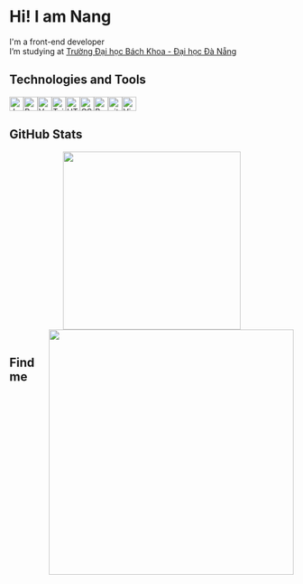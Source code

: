 <h1>Hi! I am Nang</h1>
<span>I'm a front-end developer</span><br>
<span>I’m studying at <a href = "https://www.facebook.com/bachkhoaDUT">Trường Đại học Bách Khoa - Đại học Đà Nẵng</a></span>
<h2>Technologies and Tools</h2>

<div style="display:flex;">
<span><img src="https://img.shields.io/badge/JavaScript-282C34?logo=javascript&logoColor=F7DF1E" alt="JavaScript logo"
        title="JavaScript" height="25" /></span>
<span><img src="https://img.shields.io/badge/ReactJS-282C34?logo=react&logoColor=61DAFB" alt="ReactJS logo"
        title="ReactJS" height="25" /></span>
<span><img src="https://img.shields.io/badge/Vue.js-282C34?logo=vue.js&logoColor=4FC08D" alt="Vue.js logo"
        title="Vue.js" height="25" /></span>
<span><img src="https://img.shields.io/badge/Tailwind%20CSS-282C34?logo=tailwind-css&logoColor=38B2AC"
        alt="TailwindCSS logo" title="TailwindCSS" height="25" /></span>
<span><img src="https://img.shields.io/badge/HTML5-282C34?logo=html5&logoColor=E34F26" alt="HTML5 logo" title="HTML5"
        height="25" /></span>
<span><img src="https://img.shields.io/badge/CSS3-282C34?logo=css3&logoColor=1572B6" alt="CSS3 logo" title="CSS3"
        height="25" /></span>
<span><img src="https://img.shields.io/badge/Bootstrap-282C34?logo=bootstrap&logoColor=7952B3" alt="Bootstrap logo"
        title="Bootstrap" height="25" /></span>
<span><img src="https://img.shields.io/badge/git-282C34?logo=git&logoColor=F05032" alt="git logo" title="git"
        height="25" /></span>
<span><img src="https://img.shields.io/badge/VS%20Code-282C34?logo=visual-studio-code&logoColor=007ACC"
        alt="Visual Studio Code logo" title="Visual Studio Code" height="25" /></span>
</div>

<h2>GitHub Stats</h2>
<div align=center>
  <a href="#" title="Trungquandev">
    <img width="315" align="center" src="https://github-readme-stats.vercel.app/api/top-langs/?username=Tannang0903&hide=c%23,powershell,Mathematica,Ruby,Objective-C,Objective-C%2b%2b,Cuda&title_color=61dafb&text_color=ffffff&icon_color=61dafb&bg_color=20232a&langs_count=8&layout=compact&border_color=61dafb&hide_border=true" />
  </a>
  <a href="#" title="Trungquandev">
    <img align="right" width="434" src="https://github-readme-stats.vercel.app/api?username=Tannang0903&show_icons=true&theme=react&border_color=61dafb&hide_border=true" />
  </a>
</div>

<br>
<h2>Find me</h2>
<br>
<div style="display: flex;">
  <a href="https://www.facebook.com/tn.9.3.02/" target="blank">
    <img src="https://img.icons8.com/bubbles/100/000000/facebook-new.png" alt="" />
  </a>
  <a href="https://github.com/Tannang0903" target="blank">
    <img src="https://icons8.com/icon/12599/github" alt="" />
  </a>
  <a href="https://www.instagram.com/tn.9.3.02/" target="blank">
    <img src="https://img.icons8.com/bubbles/100/000000/instagram.png" alt="" />
  </a>
  <a href="mailto:tannang09032002@gmail.com" target="top">
    <img src="https://img.icons8.com/bubbles/100/000000/apple-mail.png" alt="" />
  </a>
</div>

<br>
